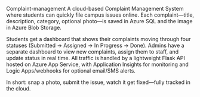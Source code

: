 Complaint-management
A cloud-based Complaint Management System where students can quickly file campus issues online. Each complaint—title, description, category, optional photo—is saved in Azure SQL and the image in Azure Blob Storage.

Students get a dashboard that shows their complaints moving through four statuses (Submitted → Assigned → In Progress → Done). Admins have a separate dashboard to view new complaints, assign them to staff, and update status in real time. All traffic is handled by a lightweight Flask API hosted on Azure App Service, with Application Insights for monitoring and Logic Apps/webhooks for optional email/SMS alerts.

In short: snap a photo, submit the issue, watch it get fixed—fully tracked in the cloud.
